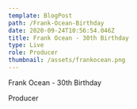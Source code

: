 ```yaml
---
template: BlogPost
path: /Frank-Ocean-Birthday
date: 2020-09-24T10:56:54.046Z
title: Frank Ocean - 30th Birthday
type: Live
role: Producer
thumbnail: /assets/frankocean.png
---
```

<!--StartFragment-->

Frank Ocean - 30th Birthday

Producer

<!--EndFragment-->
